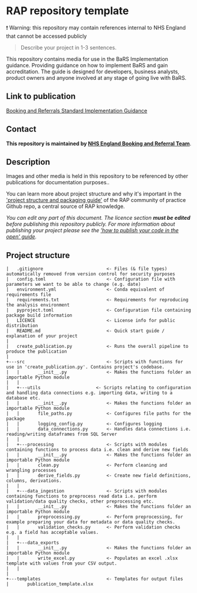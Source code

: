 # RAP repository template

:exclamation: Warning: this repository may contain references internal to NHS England that cannot be accessed publicly

> Describe your project in 1-3 sentences.

This repository contains media for use in the BaRS Implementation guidance. Providing guidance on how to implement BaRS and gain accreditation. The guide is designed for developers, business analysts, product owners and anyone involved at any stage of going live with BaRS.

## Link to publication

[Booking and Referrals Standard Implementation Guidance](https://simplifier.net/guide/nhsbookingandreferralstandard/home)

## Contact
**This repository is maintained by [NHS England Booking and Referral Team](bookingandreferralstandard@nhs.net)**.

## Description

Images and other media is held in this repository to be referenced by other publications for documentation purposes..


You can learn more about project structure and why it's important in the ['project structure and packaging guide'](https://nhsdigital.github.io/rap-community-of-practice/training_resources/python/project-structure-and-packaging/) of the RAP community of practice Github repo, a central source of RAP knowledge.

_You can edit any part of this document. The licence section **must be edited** before publishing this repository publicly. For more information about publishing your project please see the ['how to publish your code in the open' guide](https://nhsdigital.github.io/rap-community-of-practice/implementing_RAP/how-to-publish-your-code-in-the-open/)._


## Project structure

```text
|   .gitignore                        <- Files (& file types) automatically removed from version control for security purposes
|   config.toml                       <- Configuration file with parameters we want to be able to change (e.g. date)
|   environment.yml                   <- Conda equivalent of requirements file
|   requirements.txt                  <- Requirements for reproducing the analysis environment 
|   pyproject.toml                    <- Configuration file containing package build information
|   LICENCE                           <- License info for public distribution
|   README.md                         <- Quick start guide / explanation of your project
|
|   create_publication.py             <- Runs the overall pipeline to produce the publication     
|
+---src                               <- Scripts with functions for use in 'create_publication.py'. Contains project's codebase.
|   |       __init__.py               <- Makes the functions folder an importable Python module
|   |
|   +---utils                     <- Scripts relating to configuration and handling data connections e.g. importing data, writing to a database etc.
|   |       __init__.py               <- Makes the functions folder an importable Python module
|   |       file_paths.py             <- Configures file paths for the package
|   |       logging_config.py         <- Configures logging
|   |       data_connections.py       <- Handles data connections i.e. reading/writing dataframes from SQL Server
|   | 
|   +---processing                    <- Scripts with modules containing functions to process data i.e. clean and derive new fields
|   |       __init__.py               <- Makes the functions folder an importable Python module
|   |       clean.py                  <- Perform cleaning and wrangling processes 
|   |       derive_fields.py          <- Create new field definitions, columns, derivations.
|   | 
|   +---data_ingestion                <- Scripts with modules containing functions to preprocess read data i.e. perform validation/data quality checks, other preprocessing etc.
|   |       __init__.py               <- Makes the functions folder an importable Python module
|   |       preprocessing.py          <- Perform preprocessing, for example preparing your data for metadata or data quality checks.
|   |       validation_checks.py      <- Perform validation checks e.g. a field has acceptable values.
|   |
|   +---data_exports
|   |       __init__.py               <- Makes the functions folder an importable Python module
|   |       write_excel.py            <- Populates an excel .xlsx template with values from your CSV output.
|   |
|
+---templates                         <- Templates for output files
|       publication_template.xlsx
```
